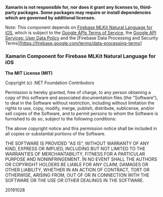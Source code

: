 **Xamarin is not responsible for, nor does it grant any licenses to, third-party packages. Some packages may require or install dependencies which are governed by additional licenses.**

Note: This component depends on [Firebase MLKit Natural Language for iOS](https://firebase.google.com/docs/ml-kit/), which is subject to the [Google APIs Terms of Service](https://developers.google.com/terms/), the [Google API Services: User Data Policy](https://developers.google.com/terms/api-services-user-data-policy) and the [Firebase Data Processing and Security Terms][https://firebase.google.com/terms/data-processing-terms]

### Xamarin Component for Firebase MLKit Natural Language for iOS

**The MIT License (MIT)**

Copyright (c) .NET Foundation Contributors

Permission is hereby granted, free of charge, to any person obtaining a copy of this software and associated documentation files (the "Software"), to deal in the Software without restriction, including without limitation the rights to use, copy, modify, merge, publish, distribute, sublicense, and/or sell copies of the Software, and to permit persons to whom the Software is furnished to do so, subject to the following conditions:

The above copyright notice and this permission notice shall be included in all copies or substantial portions of the Software.

THE SOFTWARE IS PROVIDED "AS IS", WITHOUT WARRANTY OF ANY KIND, EXPRESS OR IMPLIED, INCLUDING BUT NOT LIMITED TO THE WARRANTIES OF MERCHANTABILITY, FITNESS FOR A PARTICULAR PURPOSE AND NONINFRINGEMENT. IN NO EVENT SHALL THE AUTHORS OR COPYRIGHT HOLDERS BE LIABLE FOR ANY CLAIM, DAMAGES OR OTHER LIABILITY, WHETHER IN AN ACTION OF CONTRACT, TORT OR OTHERWISE, ARISING FROM, OUT OF OR IN CONNECTION WITH THE SOFTWARE OR THE USE OR OTHER DEALINGS IN THE SOFTWARE.

20191028
